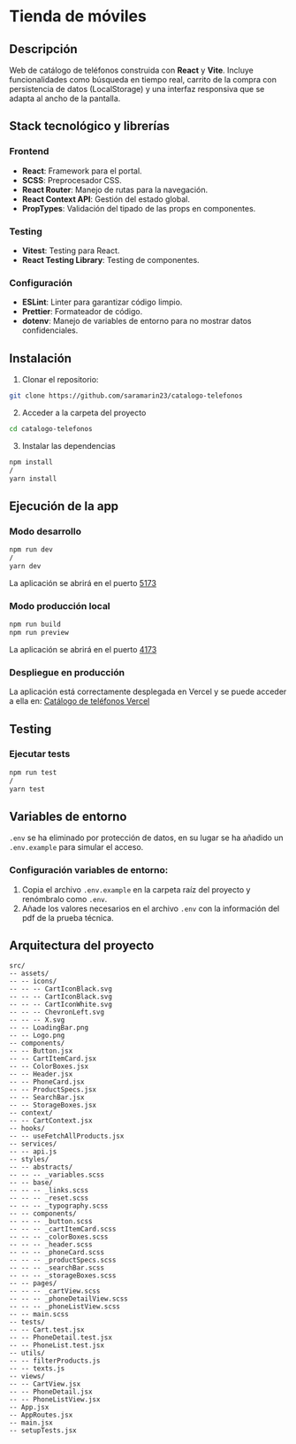 # Tienda de móviles

## **Descripción**

Web de catálogo de teléfonos construida con **React** y **Vite**. Incluye funcionalidades como búsqueda en tiempo real, carrito de la compra con persistencia de datos (LocalStorage) y una interfaz responsiva que se adapta al ancho de la pantalla.

## Stack tecnológico y librerías

### **Frontend**

- **React**: Framework para el portal.
- **SCSS**: Preprocesador CSS.
- **React Router**: Manejo de rutas para la navegación.
- **React Context API**: Gestión del estado global.
- **PropTypes**: Validación del tipado de las props en componentes.

### **Testing**

- **Vitest**: Testing para React.
- **React Testing Library**: Testing de componentes.

### **Configuración**

- **ESLint**: Linter para garantizar código limpio.
- **Prettier**: Formateador de código.
- **dotenv**: Manejo de variables de entorno para no mostrar datos confidenciales.

## **Instalación**

1. Clonar el repositorio:

```bash
git clone https://github.com/saramarin23/catalogo-telefonos
```

2. Acceder a la carpeta del proyecto

```bash
cd catalogo-telefonos
```

3. Instalar las dependencias

```bash
npm install
/
yarn install
```

## **Ejecución de la app**

### Modo desarrollo

```bash
npm run dev
/
yarn dev
```

La aplicación se abrirá en el puerto [5173](http://localhost:5173)

### Modo producción local

```bash
npm run build
npm run preview
```

La aplicación se abrirá en el puerto [4173](http://localhost:4173)

### Despliegue en producción

La aplicación está correctamente desplegada en Vercel y se puede acceder a ella en: [Catálogo de teléfonos Vercel](https://catalogo-telefonos.vercel.app/)

## **Testing**

### **Ejecutar tests**

```bash
npm run test
/
yarn test
```

## Variables de entorno

`.env` se ha eliminado por protección de datos, en su lugar se ha añadido un `.env.example` para simular el acceso.

### Configuración variables de entorno:

1. Copia el archivo `.env.example` en la carpeta raíz del proyecto y renómbralo como `.env`.
2. Añade los valores necesarios en el archivo `.env` con la información del pdf de la prueba técnica.

## Arquitectura del proyecto

```plaintext
src/
-- assets/
-- -- icons/
-- -- -- CartIconBlack.svg
-- -- -- CartIconBlack.svg
-- -- -- CartIconWhite.svg
-- -- -- ChevronLeft.svg
-- -- -- X.svg
-- -- LoadingBar.png
-- -- Logo.png
-- components/
-- -- Button.jsx
-- -- CartItemCard.jsx
-- -- ColorBoxes.jsx
-- -- Header.jsx
-- -- PhoneCard.jsx
-- -- ProductSpecs.jsx
-- -- SearchBar.jsx
-- -- StorageBoxes.jsx
-- context/
-- -- CartContext.jsx
-- hooks/
-- -- useFetchAllProducts.jsx
-- services/
-- -- api.js
-- styles/
-- -- abstracts/
-- -- -- _variables.scss
-- -- base/
-- -- -- _links.scss
-- -- -- _reset.scss
-- -- -- _typography.scss
-- -- components/
-- -- -- _button.scss
-- -- -- _cartItemCard.scss
-- -- -- _colorBoxes.scss
-- -- -- _header.scss
-- -- -- _phoneCard.scss
-- -- -- _productSpecs.scss
-- -- -- _searchBar.scss
-- -- -- _storageBoxes.scss
-- -- pages/
-- -- -- _cartView.scss
-- -- -- _phoneDetailView.scss
-- -- -- _phoneListView.scss
-- -- main.scss
-- tests/
-- -- Cart.test.jsx
-- -- PhoneDetail.test.jsx
-- -- PhoneList.test.jsx
-- utils/
-- -- filterProducts.js
-- -- texts.js
-- views/
-- -- CartView.jsx
-- -- PhoneDetail.jsx
-- -- PhoneListView.jsx
-- App.jsx
-- AppRoutes.jsx
-- main.jsx
-- setupTests.jsx
```
